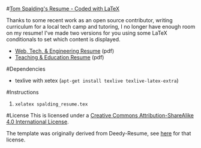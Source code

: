 #[Tom Spalding's Resume - Coded with LaTeX](https://github.com/digitalvapor/cv)

Thanks to some recent work as an open source contributor, writing curriculum for a local tech camp and tutoring, I no longer have enough room on my resume! I've made two versions for you using some LaTeX conditionals to set which content is displayed.

* [Web, Tech, & Engineering Resume](https://github.com/digitalvapor/cv/raw/master/spalding_resume_engineering.pdf) (pdf)
* [Teaching & Education Resume](https://github.com/digitalvapor/cv/raw/master/spalding_resume_education.pdf) (pdf)

#Dependencies
* texlive with xetex (`apt-get install texlive texlive-latex-extra`)

#Instructions
1. `xelatex spalding_resume.tex`

#License
This is licensed under a [Creative Commons Attribution-ShareAlike 4.0 International License](https://creativecommons.org/licenses/by-sa/4.0/).

The template was originally derived from Deedy-Resume, see  [here](https://github.com/deedydas/Deedy-Resume#license) for that license.
